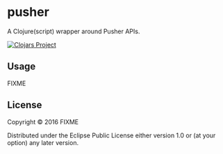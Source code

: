 # pusher

A Clojure(script) wrapper around Pusher APIs.

[![Clojars Project](https://img.shields.io/clojars/v/pusher.svg)](https://clojars.org/pusher)

## Usage

FIXME

## License

Copyright © 2016 FIXME

Distributed under the Eclipse Public License either version 1.0 or (at
your option) any later version.
